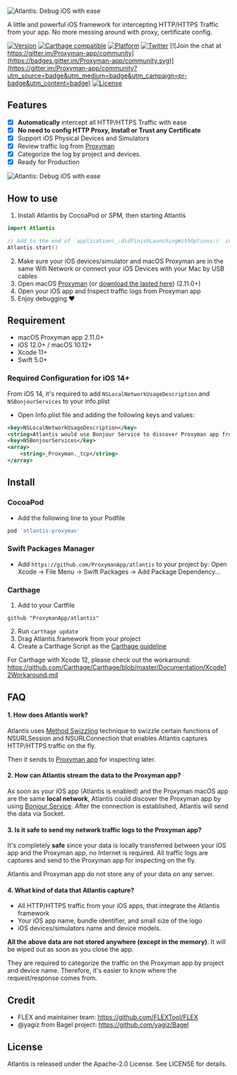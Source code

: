 ![Atlantis: Debug iOS with ease](https://raw.githubusercontent.com/ProxymanApp/atlantis/main/images/cover.png)

A little and powerful iOS framework for intercepting HTTP/HTTPS Traffic from your app. No more messing around with proxy, certificate config. 

[![Version](https://img.shields.io/cocoapods/v/atlantis-proxyman.svg?style=flat)](https://cocoapods.org/pods/atlantis-proxyman)
[![Carthage compatible](https://img.shields.io/badge/Carthage-compatible-4BC51D.svg?style=flat)](https://github.com/Carthage/Carthage)
[![Platform](https://img.shields.io/cocoapods/p/atlantis-proxyman.svg?style=flat)](https://cocoapods.org/pods/atlantis-proxyman)
[![Twitter](https://img.shields.io/twitter/url?label=%40proxyman_app&style=social&url=https%3A%2F%2Ftwitter.com%2Fproxyman_app)](https://twitter.com/proxyman_app)
[![Join the chat at https://gitter.im/Proxyman-app/community](https://badges.gitter.im/Proxyman-app/community.svg)](https://gitter.im/Proxyman-app/community?utm_source=badge&utm_medium=badge&utm_campaign=pr-badge&utm_content=badge)
[![License](https://img.shields.io/cocoapods/l/atlantis-proxyman.svg?style=flat)](https://cocoapods.org/pods/atlantis-proxyman)

## Features
- [x] **Automatically** intercept all HTTP/HTTPS Traffic with ease
- [x] **No need to config HTTP Proxy, Install or Trust any Certificate**
- [x] Support iOS Physical Devices and Simulators
- [x] Review traffic log from [Proxyman](https://proxyman.io)
- [x] Categorize the log by project and devices.
- [x] Ready for Production

![Atlantis: Debug iOS with ease](https://raw.githubusercontent.com/ProxymanApp/atlantis/main/images/proxyman_atlantis_3.png)

## How to use
1. Install Atlantis by CocoaPod or SPM, then starting Atlantis
```swift
import Atlantis

// Add to the end of `application(_:didFinishLaunchingWithOptions:)` in AppDelegate or SceneDelegate
Atlantis.start()
```

2. Make sure your iOS devices/simulator and macOS Proxyman are in the same Wifi Network or connect your iOS Devices with your Mac by USB cables
3. Open macOS [Proxyman](https://proxyman.io) (or [download the lasted here](https://proxyman.io/release/osx/Proxyman_latest.dmg)) (2.11.0+)
4. Open your iOS app and Inspect traffic logs from Proxyman app
5. Enjoy debugging ❤️

## Requirement
- macOS Proxyman app 2.11.0+
- iOS 12.0+ / macOS 10.12+
- Xcode 11+
- Swift 5.0+

### Required Configuration for iOS 14+
From iOS 14, it's required to add `NSLocalNetworkUsageDescription` and `NSBonjourServices` to your info.plist
- Open Info.plist file and adding the following keys and values:

```xml
<key>NSLocalNetworkUsageDescription</key>
<string>Atlantis would use Bonjour Service to discover Proxyman app from your local network.</string>
<key>NSBonjourServices</key>
<array>
    <string>_Proxyman._tcp</string>
</array>
```

## Install
### CocoaPod
- Add the following line to your Podfile
```bash 
pod 'atlantis-proxyman'
```

### Swift Packages Manager
- Add `https://github.com/ProxymanApp/atlantis` to your project by: Open Xcode -> File Menu -> Swift Packages -> Add Package Dependency...

### Carthage
1. Add to your Cartfile
```
github "ProxymanApp/atlantis"
```
2. Run `carthage update`
3. Drag Atlantis.framework from your project
3. Create a Carthage Script as the [Carthage guideline](https://github.com/Carthage/Carthage#quick-start)  

For Carthage with Xcode 12, please check out the workaround: https://github.com/Carthage/Carthage/blob/master/Documentation/Xcode12Workaround.md

## FAQ
#### 1. How does Atlantis work?

Atlantis uses [Method Swizzling](https://nshipster.com/method-swizzling/) technique to swizzle certain functions of NSURLSession and NSURLConnection that enables Atlantis captures HTTP/HTTPS traffic on the fly.

Then it sends to [Proxyman app](https://proxyman.io) for inspecting later.

#### 2. How can Atlantis stream the data to the Proxyman app?

As soon as your iOS app (Atlantis is enabled) and the Proxyman macOS app are the same **local network**, Atlantis could discover the Proxyman app by using [Bonjour Service](https://developer.apple.com/bonjour/). After the connection is established, Atlantis will send the data via Socket.

#### 3. Is it safe to send my network traffic logs to the Proxyman app?

It's completely **safe** since your data is locally transferred between your iOS app and the Proxyman app, no Internet is required. All traffic logs are captures and send to the Proxyman app for inspecting on the fly. 

Atlantis and Proxyman app do not store any of your data on any server.

#### 4. What kind of data that Atlantis capture?

- All HTTP/HTTPS traffic from your iOS apps, that integrate the Atlantis framework 
- Your iOS app name, bundle identifier, and small size of the logo
- iOS devices/simulators name and device models.

**All the above data are not stored anywhere (except in the memory)**. It will be wiped out as soon as you close the app. 

They are required to categorize the traffic on the Proxyman app by project and device name. Therefore, it's easier to know where the request/response comes from.

## Credit
- FLEX and maintainer team: https://github.com/FLEXTool/FLEX
- @yagiz from Bagel project: https://github.com/yagiz/Bagel

## License
Atlantis is released under the Apache-2.0 License. See LICENSE for details.

